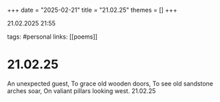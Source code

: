 +++
date = "2025-02-21"
title = "21.02.25"
themes = []
+++

21.02.2025 21:55

tags: #personal
links: [[poems]]

# 21.02.25

An unexpected guest,
To grace old wooden doors,
To see old sandstone arches soar,
On valiant pillars looking west.
21.02.25

